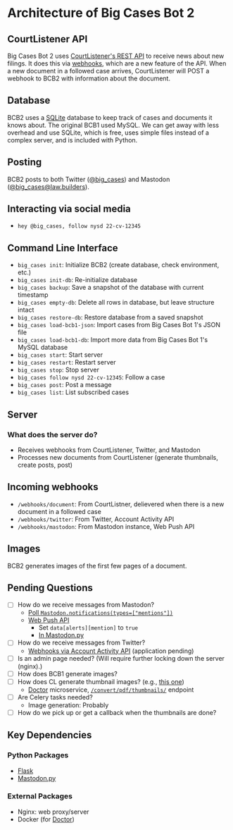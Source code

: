 # Architecture of Big Cases Bot 2

## CourtListener API

Big Cases Bot 2 uses [CourtListener's REST API](https://www.courtlistener.com/api/rest-info/) to receive news about new filings. It does this via [webhooks](https://www.courtlistener.com/profile/webhooks/), which are a new feature of the API. When a new document in a followed case arrives, CourtListener will POST a webhook to BCB2 with information about the document. 

## Database

BCB2 uses a [SQLite](https://sqlite.org/index.html) database to keep track of cases and documents it knows about. The original BCB1 used MySQL. We can get away with less overhead and use SQLite, which is free, uses simple files instead of a complex server, and is included with Python.

## Posting

BCB2 posts to both Twitter ([@big_cases](https://twitter.com/big_cases)) and Mastodon ([@big_cases@law.builders](https://law.builders/@big_cases)).

## Interacting via social media

- `hey @big_cases, follow nysd 22-cv-12345`

## Command Line Interface

- `big_cases init`: Initialize BCB2 (create database, check environment, etc.)
- `big_cases init-db`: Re-initialize database
- `big_cases backup`: Save a snapshot of the database with current timestamp
- `big_cases empty-db`: Delete all rows in database, but leave structure intact
- `big_cases restore-db`: Restore database from a saved snapshot
- `big_cases load-bcb1-json`: Import cases from Big Cases Bot 1's JSON file
- `big_cases load-bcb1-db`: Import more data from Big Cases Bot 1's MySQL database
- `big_cases start`: Start server
- `big_cases restart`: Restart server
- `big_cases stop`: Stop server
- `big_cases follow nysd 22-cv-12345`: Follow a case
- `big_cases post`: Post a message
- `big_cases list`: List subscribed cases

## Server

### What does the server do?

- Receives webhooks from CourtListener, Twitter, and Mastodon
- Processes new documents from CourtListener (generate thumbnails, create posts, post)

## Incoming webhooks

- `/webhooks/document`: From CourtListner, delievered when there is a new document in a followed case
- `/webhooks/twitter`: From Twitter, Account Activity API
- `/webhooks/mastodon`: From Mastodon instance, Web Push API

## Images

BCB2 generates images of the first few pages of a document.

## Pending Questions

- [ ] How do we receive messages from Mastodon?
  - [Poll `Mastodon.notifications(types=["mentions"])`](https://mastodonpy.readthedocs.io/en/stable/#reading-data-notifications)
  - [Web Push API](https://docs.joinmastodon.org/methods/push/)
    - Set `data[alerts][mention]` to `true`
    - [In Mastodon.py](https://mastodonpy.readthedocs.io/en/stable/#push-subscriptions)
- [ ] How do we receive messages from Twitter?
  - [Webhooks via Account Activity API](https://developer.twitter.com/en/docs/twitter-api/enterprise/account-activity-api/guides/getting-started-with-webhooks) (application pending)
- [ ] Is an admin page needed? (Will require further locking down the server (nginx).)
- [ ] How does BCB1 generate images?
- [ ] How does CL generate thumbnail images? (e.g., [this one](https://storage.courtlistener.com/recap-thumbnails/gov.uscourts.cand.297616/2176640.thumb.1068.jpeg))
  - [Doctor](https://github.com/freelawproject/doctor) microservice, [`/convert/pdf/thumbnails/`](https://github.com/freelawproject/doctor#endpoint-convertpdfthumbnails) endpoint
- [ ] Are Celery tasks needed?
  - Image generation: Probably
- [ ] How do we pick up or get a callback when the thumbnails are done?

## Key Dependencies

### Python Packages

- [Flask](https://flask.palletsprojects.com/en/2.2.x/)
- [Mastodon.py](https://mastodonpy.readthedocs.io/en/stable/)

### External Packages

- Nginx: web proxy/server
- Docker (for [Doctor](https://github.com/freelawproject/doctor))
